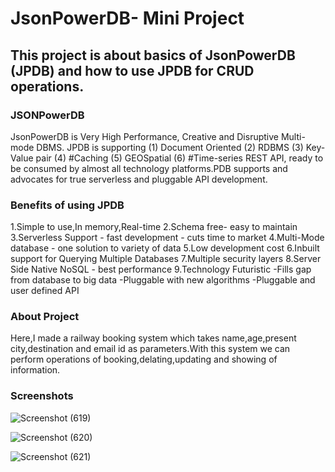 # JsonPowerDB- Mini Project
## This project is about basics of JsonPowerDB (JPDB) and how to use JPDB for CRUD operations.

### JSONPowerDB
JsonPowerDB is Very High Performance, Creative and Disruptive Multi-mode DBMS. JPDB is supporting (1) Document Oriented (2) RDBMS (3) Key-Value pair (4) #Caching (5) GEOSpatial (6) #Time-series REST API, ready to be consumed by almost all technology platforms.PDB supports and advocates for true serverless and pluggable API development.

### Benefits of using JPDB
1.Simple to use,In memory,Real-time
2.Schema free- easy to maintain
3.Serverless Support - fast development - cuts time to market
4.Multi-Mode database - one solution to variety of data
5.Low development cost
6.Inbuilt support for Querying Multiple Databases
7.Multiple security layers
8.Server Side Native NoSQL - best performance
9.Technology Futuristic
  -Fills gap from database to big data
  -Pluggable with new algorithms
  -Pluggable and user defined API
  
### About Project
Here,I made a railway booking system which takes name,age,present city,destination and email id as parameters.With this system we can perform operations of booking,delating,updating and showing of information.

### Screenshots

![Screenshot (619)](https://user-images.githubusercontent.com/75804779/120927045-1d910180-c6fd-11eb-95ac-af204830d85f.png)

![Screenshot (620)](https://user-images.githubusercontent.com/75804779/120927107-54ffae00-c6fd-11eb-9d72-15dc1f0315c4.png)

![Screenshot (621)](https://user-images.githubusercontent.com/75804779/120927156-7d87a800-c6fd-11eb-9ecd-3ed279819ef6.png)



